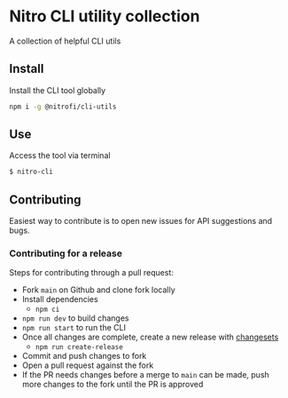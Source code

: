 # Nitro CLI utility collection

A collection of helpful CLI utils

## Install

Install the CLI tool globally

```bash
npm i -g @nitrofi/cli-utils
```

## Use

Access the tool via terminal

```bash
$ nitro-cli
```

## Contributing

Easiest way to contribute is to open new issues for API suggestions and bugs.

### Contributing for a release

Steps for contributing through a pull request:

- Fork `main` on Github and clone fork locally
- Install dependencies
  - `npm ci`
- `npm run dev` to build changes
- `npm run start` to run the CLI
- Once all changes are complete, create a new release with [changesets](https://github.com/changesets/changesets)
  - `npm run create-release`
- Commit and push changes to fork
- Open a pull request against the fork
- If the PR needs changes before a merge to `main` can be made, push more changes to the fork until the PR is approved
